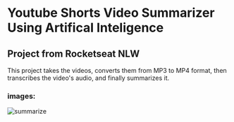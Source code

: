 # Youtube Shorts Video Summarizer Using Artifical Inteligence
## Project from Rocketseat NLW
This project takes the videos, converts them from MP3 to MP4 format, then transcribes the video's audio, and finally summarizes it.

### images:
![summarize](https://github.com/PedroNunes22/NWL-IA/assets/119435629/84567438-0f34-4b7f-9f10-fa40b6d02cfa)
